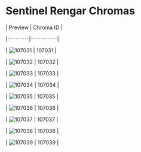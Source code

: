 # Sentinel Rengar Chromas


| Preview | Chroma ID |

|---------|-----------|

| ![107031](https://raw.communitydragon.org/latest/plugins/rcp-be-lol-game-data/global/default/v1/champion-chroma-images/107/107031.png) | 107031 |

| ![107032](https://raw.communitydragon.org/latest/plugins/rcp-be-lol-game-data/global/default/v1/champion-chroma-images/107/107032.png) | 107032 |

| ![107033](https://raw.communitydragon.org/latest/plugins/rcp-be-lol-game-data/global/default/v1/champion-chroma-images/107/107033.png) | 107033 |

| ![107034](https://raw.communitydragon.org/latest/plugins/rcp-be-lol-game-data/global/default/v1/champion-chroma-images/107/107034.png) | 107034 |

| ![107035](https://raw.communitydragon.org/latest/plugins/rcp-be-lol-game-data/global/default/v1/champion-chroma-images/107/107035.png) | 107035 |

| ![107036](https://raw.communitydragon.org/latest/plugins/rcp-be-lol-game-data/global/default/v1/champion-chroma-images/107/107036.png) | 107036 |

| ![107037](https://raw.communitydragon.org/latest/plugins/rcp-be-lol-game-data/global/default/v1/champion-chroma-images/107/107037.png) | 107037 |

| ![107038](https://raw.communitydragon.org/latest/plugins/rcp-be-lol-game-data/global/default/v1/champion-chroma-images/107/107038.png) | 107038 |

| ![107039](https://raw.communitydragon.org/latest/plugins/rcp-be-lol-game-data/global/default/v1/champion-chroma-images/107/107039.png) | 107039 |